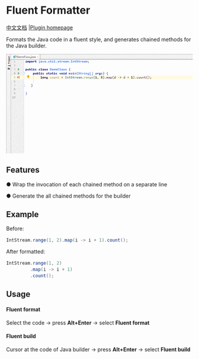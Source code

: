 # Fluent Formatter

<a href="README-CH.md">中文文档</a> |[Plugin homepage](https://plugins.jetbrains.com/plugin/15631-fluent-formatter)

Formats the Java code in a fluent style, and generates chained methods for the Java builder.

![useDemo](\demo\useDemo.gif)

## **Features**

● Wrap the invocation of each chained method on a separate line

● Generate the all chained methods for the builder

## Example
Before:
```java
IntStream.range(1, 2).map(i -> i + 1).count(); 
```

After formatted:

```java
IntStream.range(1, 2)
         .map(i -> i + 1)
         .count();
```

## Usage

#### Fluent format

Select the code -> press **Alt+Enter** -> select **Fluent format**



#### Fluent build

Cursor at the code of Java builder -> press **Alt+Enter** -> select **Fluent build**